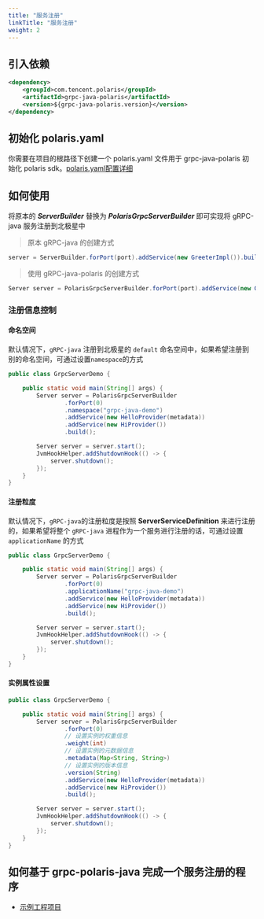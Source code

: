 ```yaml
---
title: "服务注册"
linkTitle: "服务注册"
weight: 2
---
```


## 引入依赖

```xml
<dependency>
    <groupId>com.tencent.polaris</groupId>
    <artifactId>grpc-java-polaris</artifactId>
    <version>${grpc-java-polaris.version}</version>
</dependency>
```

## 初始化 polaris.yaml

你需要在项目的根路径下创建一个 polaris.yaml 文件用于 grpc-java-polaris 初始化 polaris sdk。[polaris.yaml配置详细](https://github.com/polarismesh/polaris-java/blob/main/polaris-common/polaris-config-default/src/main/resources/conf/default-config.yml)

## 如何使用

将原本的 ***ServerBuilder*** 替换为 ***PolarisGrpcServerBuilder*** 即可实现将 gRPC-java 服务注册到北极星中

> 原本 gRPC-java 的创建方式

```java
server = ServerBuilder.forPort(port).addService(new GreeterImpl()).build().start();
```

> 使用 gRPC-java-polaris 的创建方式

```java
Server server = PolarisGrpcServerBuilder.forPort(port).addService(new GreeterImpl()).build().start();
```

### 注册信息控制

#### 命名空间

默认情况下，`gRPC-java` 注册到北极星的 `default` 命名空间中，如果希望注册到别的命名空间，可通过设置`namespace`的方式
```java
public class GrpcServerDemo {

    public static void main(String[] args) {
        Server server = PolarisGrpcServerBuilder
                .forPort(0)
                .namespace("grpc-java-demo")
                .addService(new HelloProvider(metadata))
                .addService(new HiProvider())
                .build();

        Server server = server.start();
        JvmHookHelper.addShutdownHook(() -> {
            server.shutdown();
        });
    }
}
```

#### 注册粒度

默认情况下，`gRPC-java`的注册粒度是按照 **ServerServiceDefinition** 来进行注册的，如果希望将整个 `gRPC-java` 进程作为一个服务进行注册的话，可通过设置 `applicationName` 的方式

```java
public class GrpcServerDemo {

    public static void main(String[] args) {
        Server server = PolarisGrpcServerBuilder
                .forPort(0)
                .applicationName("grpc-java-demo")
                .addService(new HelloProvider(metadata))
                .addService(new HiProvider())
                .build();

        Server server = server.start();
        JvmHookHelper.addShutdownHook(() -> {
            server.shutdown();
        });
    }
}
```

#### 实例属性设置

```java
public class GrpcServerDemo {

    public static void main(String[] args) {
        Server server = PolarisGrpcServerBuilder
                .forPort(0)
                // 设置实例的权重信息
                .weight(int)
                // 设置实例的元数据信息
                .metadata(Map<String, String>)
                // 设置实例的版本信息
                .version(String)
                .addService(new HelloProvider(metadata))
                .addService(new HiProvider())
                .build();

        Server server = server.start();
        JvmHookHelper.addShutdownHook(() -> {
            server.shutdown();
        });
    }
}
```

## 如何基于 grpc-polaris-java 完成一个服务注册的程序

- [示例工程项目](https://github.com/polarismesh/grpc-java-polaris/tree/main/grpc-java-polaris-examples/quickstart-example/provider)

